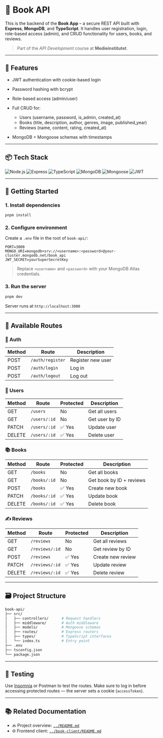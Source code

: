 # 📖 Book API

This is the backend of the **Book App** – a secure REST API built with **Express**, **MongoDB**, and **TypeScript**.
It handles user registration, login, role-based access (admin), and CRUD functionality for users, books, and reviews.

> Part of the *API Development* course at **Medieinstitutet**.

---

## 🔐 Features

* JWT authentication with cookie-based login
* Password hashing with bcrypt
* Role-based access (admin/user)
* Full CRUD for:

  * Users (username, password, is\_admin, created\_at)
  * Books (title, description, author, genres, image, published\_year)
  * Reviews (name, content, rating, created\_at)
* MongoDB + Mongoose schemas with timestamps

---

## 📦 Tech Stack

![Node.js](https://img.shields.io/badge/-Node.js-339933?style=flat\&logo=node.js\&logoColor=white)
![Express](https://img.shields.io/badge/-Express-000000?style=flat\&logo=express\&logoColor=white)
![TypeScript](https://img.shields.io/badge/-TypeScript-3178c6?style=flat\&logo=typescript\&logoColor=white)
![MongoDB](https://img.shields.io/badge/-MongoDB-47A248?style=flat\&logo=mongodb\&logoColor=white)
![Mongoose](https://img.shields.io/badge/-Mongoose-880000?style=flat)
![JWT](https://img.shields.io/badge/-JWT-000000?style=flat\&logo=jsonwebtokens\&logoColor=white)

---

## 🚀 Getting Started

### 1. Install dependencies

```bash
pnpm install
```

### 2. Configure environment

Create a `.env` file in the root of `book-api/`:

```env
PORT=3000
MONGO_URI=mongodb+srv://<username>:<password>@your-cluster.mongodb.net/book_api
JWT_SECRET=yourSuperSecretKey
```

> Replace `<username>` and `<password>` with your MongoDB Atlas credentials.

### 3. Run the server

```bash
pnpm dev
```

Server runs at `http://localhost:3000`

---

## 🔌 Available Routes

### 🔐 Auth

| Method | Route            | Description       |
| ------ | ---------------- | ----------------- |
| POST   | `/auth/register` | Register new user |
| POST   | `/auth/login`    | Log in            |
| POST   | `/auth/logout`   | Log out           |

### 👤 Users

| Method | Route        | Protected | Description    |
| ------ | ------------ | --------- | -------------- |
| GET    | `/users`     | No        | Get all users  |
| GET    | `/users/:id` | No        | Get user by ID |
| PATCH  | `/users/:id` | ✅ Yes     | Update user    |
| DELETE | `/users/:id` | ✅ Yes     | Delete user    |

### 📚 Books

| Method | Route        | Protected | Description              |
| ------ | ------------ | --------- | ------------------------ |
| GET    | `/books`     | No        | Get all books            |
| GET    | `/books/:id` | No        | Get book by ID + reviews |
| POST   | `/books`     | ✅ Yes     | Create new book          |
| PATCH  | `/books/:id` | ✅ Yes     | Update book              |
| DELETE | `/books/:id` | ✅ Yes     | Delete book              |

### ✍️ Reviews

| Method | Route          | Protected | Description       |
| ------ | -------------- | --------- | ----------------- |
| GET    | `/reviews`     | No        | Get all reviews   |
| GET    | `/reviews/:id` | No        | Get review by ID  |
| POST   | `/reviews`     | ✅ Yes     | Create new review |
| PATCH  | `/reviews/:id` | ✅ Yes     | Update review     |
| DELETE | `/reviews/:id` | ✅ Yes     | Delete review     |

---

## 🗃️ Project Structure

```bash
book-api/
├── src/
│   ├── controllers/      # Request handlers
│   ├── middleware/       # Auth middleware
│   ├── models/           # Mongoose schemas
│   ├── routes/           # Express routers
│   ├── types/            # TypeScript interfaces
│   └── index.ts          # Entry point
├── .env
├── tsconfig.json
└── package.json
```

---

## 🧪 Testing

Use [Insomnia](https://insomnia.rest/) or Postman to test the routes.
Make sure to log in before accessing protected routes — the server sets a cookie (`accessToken`).

---

## 📚 Related Documentation

* 🔙 Project overview: [`../README.md`](../README.md)
* 🌐 Frontend client: [`../book-client/README.md`](../book-client/README.md)
